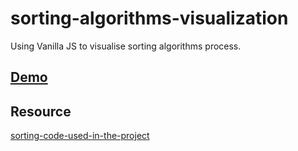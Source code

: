 # sorting-algorithms-visualization
Using Vanilla JS to visualise sorting algorithms process.

## [Demo](https://nevenleung.github.io/sorting-algorithms-visualization/)

## Resource

[sorting-code-used-in-the-project](https://github.com/NevenLeung/sorting-algorithms-visualization/blob/master/Sorting.md)
